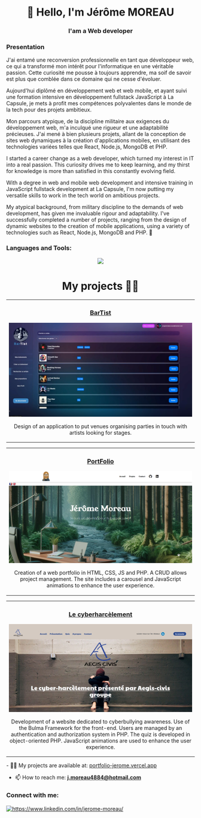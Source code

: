 <h1 align="center">👋 Hello, I'm Jérôme MOREAU</h1>
<h3 align="center">I'am a Web developer</h3>

<h3 align="left">Presentation</h3>
  <p align="left">
      J'ai entamé une reconversion professionnelle en tant que développeur web, ce qui a transformé mon intérêt pour l'informatique en une véritable passion. Cette curiosité me pousse à toujours apprendre, ma soif de savoir est plus que comblée dans ce domaine qui ne cesse d'évoluer. 
    
Aujourd'hui diplômé en développement web et web mobile, et ayant suivi une formation intensive en développement fullstack JavaScript à La Capsule, je mets à profit mes compétences polyvalentes dans le monde de la tech pour des projets ambitieux.

Mon parcours atypique, de la discipline militaire aux exigences du développement web, m'a inculqué une rigueur et une adaptabilité précieuses. J'ai mené à bien plusieurs projets, allant de la conception de sites web dynamiques à la création d'applications mobiles, en utilisant des technologies variées telles que React, Node.js, MongoDB et PHP.
  
  
I started a career change as a web developer, which turned my interest in IT into a real passion. This curiosity drives me to keep learning, and my thirst for knowledge is more than satisfied in this constantly evolving field. 
    
With a degree in web and mobile web development and intensive training in JavaScript fullstack development at La Capsule, I'm now putting my versatile skills to work in the tech world on ambitious projects.

My atypical background, from military discipline to the demands of web development, has given me invaluable rigour and adaptability. I've successfully completed a number of projects, ranging from the design of dynamic websites to the creation of mobile applications, using a variety of technologies such as React, Node.js, MongoDB and PHP. 👋
  
   
</p>
<h3 align="left">Languages and Tools:</h3>
<p align="center">
  <a href="https://skillicons.dev">
    <img src="https://skillicons.dev/icons?i=html,css,js,react,nextjs,nodejs,express,mongodb,php" />
  </a>
</p>


<h1 align="center">My projects 👨‍💻</h1>
<div align="center">
  <table>
        <tr>
            <td width="50%"; height="100%"; margin-top="1px">
                <h3 align="center">
                    <a href="" target="_blank" rel="noreferrer">BarTist</a>
                </h3>
                <p align="center">
                    <a href="" target="_blank" rel="noreferrer"> <img src="/assets/6-Screen-search-artist.png" alt="BarTist"/> </a>
                    <p align="center">
                       Design of an application to put venues organising parties in touch with artists looking for stages.
                    </p>
            </td>
        </tr>
  </table>
  <table>
        <tr>
            <td width="50%"; height="100%"; margin-top="1px">
                <h3 align="center">
                    <a href="https://jeromemportfolio.com/" target="_blank" rel="noreferrer">PortFolio</a>
                </h3>
                <p align="center">
                    <a href="https://jeromemportfolio.com/" target="_blank" rel="noreferrer"> <img src="/assets/Screen-portfolio.png" alt="portfolio"/> </a>
                    <p align="center">
                       Creation of a web portfolio in HTML, CSS, JS and PHP. A CRUD allows project management. The site includes a carousel and JavaScript animations to enhance the user experience.
                    </p>
            </td>
        </tr>
  </table>
  <table>
        <tr>
            <td width="50%"; height="100%" >
                <h3 align="center">
                    <a href="https://lecyberharcelement.fr/" target="_blank" rel="noreferrer">Le cyberharcèlement</a>
                </h3>
                <p align="center">
                    <a href="https://lecyberharcelement.fr/" target="_blank" rel="noreferrer"> <img src="/assets/Screen-accueil-cyberH.png" alt="cyberharcelement"/> </a>
                    <p align="center">
                        Development of a website dedicated to cyberbullying awareness. Use of the Bulma Framework for the front-end. Users are managed by an authentication and authorization system in PHP. The quiz                         is developed in object-oriented PHP. JavaScript animations are used to enhance the user experience.
                    </p>
            </td>
        </tr>
  </table>
</div>

<div align="left">
  - 👨‍💻 My projects are available at: <a href ="https://portfolio-jerome.vercel.app/">portfolio-jerome.vercel.app</a>
  

  - 📫 How to reach me: **j.moreau4884@hotmail.com**
</div>

<h3 align="left">Connect with me:</h3>
<p align="left">
<a href="https://linkedin.com/in/https://www.linkedin.com/in/jerome-moreau/" target="blank"><img align="center" src="https://raw.githubusercontent.com/rahuldkjain/github-profile-readme-generator/master/src/images/icons/Social/linked-in-alt.svg" alt="https://www.linkedin.com/in/jerome-moreau/" height="30" width="40" /></a>
</p>

